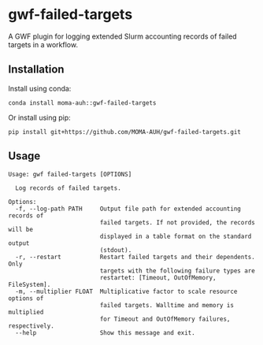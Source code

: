 # gwf-failed-targets

A GWF plugin for logging extended Slurm accounting records of failed targets in a workflow.

## Installation

Install using conda:

```shell
conda install moma-auh::gwf-failed-targets
```

Or install using pip:

```shell
pip install git+https://github.com/MOMA-AUH/gwf-failed-targets.git
```

## Usage

```raw
Usage: gwf failed-targets [OPTIONS]

  Log records of failed targets.

Options:
  -f, --log-path PATH     Output file path for extended accounting records of
                          failed targets. If not provided, the records will be
                          displayed in a table format on the standard output
                          (stdout).
  -r, --restart           Restart failed targets and their dependents. Only
                          targets with the following failure types are
                          restartet: [Timeout, OutOfMemory, FileSystem].
  -m, --multiplier FLOAT  Multiplicative factor to scale resource options of
                          failed targets. Walltime and memory is multiplied
                          for Timeout and OutOfMemory failures, respectively.
  --help                  Show this message and exit.
```
